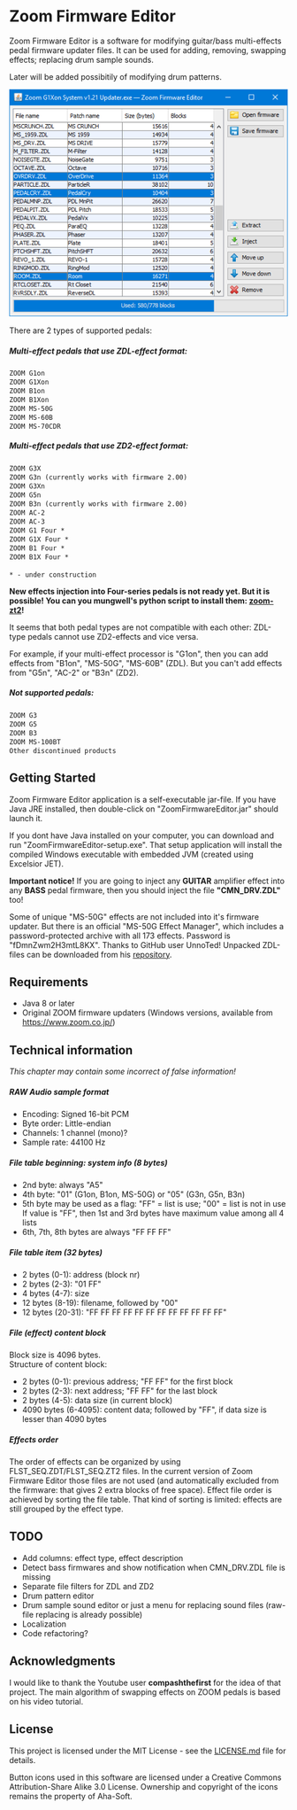 # Zoom Firmware Editor
Zoom Firmware Editor is a software for modifying guitar/bass multi-effects pedal firmware updater files. It can be used for adding, removing, swapping effects; replacing drum sample sounds.

Later will be added possibitily of modifying drum patterns. 

![Application screenshot](screenshot.png)

There are 2 types of supported pedals:
##### Multi-effect pedals that use ZDL-effect format:
```
ZOOM G1on
ZOOM G1Xon
ZOOM B1on
ZOOM B1Xon
ZOOM MS-50G
ZOOM MS-60B
ZOOM MS-70CDR
```

##### Multi-effect pedals that use ZD2-effect format:
```
ZOOM G3X
ZOOM G3n (currently works with firmware 2.00)
ZOOM G3Xn
ZOOM G5n
ZOOM B3n (currently works with firmware 2.00)
ZOOM AC-2
ZOOM AC-3
ZOOM G1 Four *
ZOOM G1X Four *
ZOOM B1 Four *
ZOOM B1X Four *

* - under construction
```
**New effects injection into Four-series pedals is not ready yet. But it is possible! You can you mungwell's python script to install them: [zoom-zt2](https://github.com/mungewell/zoom-zt2)!**

It seems that both pedal types are not compatible with each other: ZDL-type pedals cannot use ZD2-effects and vice versa.

For example, if your multi-effect processor is "G1on", then you can add effects from "B1on", "MS-50G", "MS-60B" (ZDL). But you can't add effects from "G5n", "AC-2" or "B3n" (ZD2).

##### Not supported pedals:
```
ZOOM G3
ZOOM G5
ZOOM B3
ZOOM MS-100BT
Other discontinued products
```

## Getting Started
Zoom Firmware Editor application is a self-executable jar-file. If you have Java JRE installed, then double-click on "ZoomFirmwareEditor.jar" should launch it.

If you dont have Java installed on your computer, you can download and run "ZoomFirmwareEditor-setup.exe". That setup application will install the compiled Windows executable with embedded JVM (created using Excelsior JET).

**Important notice!** If you are going to inject any **GUITAR** amplifier effect into any **BASS** pedal firmware, then you should inject the file **"CMN_DRV.ZDL"** too! 

Some of unique "MS-50G" effects are not included into it's firmware updater. But there is an official "MS-50G Effect Manager", which includes a password-protected archive with all 173 effects. Password is "fDmnZwm2H3mtL8KX". Thanks to GitHub user UnnoTed! Unpacked ZDL-files can be downloaded from his [repository](https://github.com/UnnoTed/zoom-ms50g/tree/master/efx_1_00).

## Requirements
* Java 8 or later
* Original ZOOM firmware updaters (Windows versions, available from https://www.zoom.co.jp/)

## Technical information
*This chapter may contain some incorrect of false information!*

##### RAW Audio sample format
* Encoding: Signed 16-bit PCM
* Byte order: Little-endian
* Channels: 1 channel (mono)?
* Sample rate: 44100 Hz

##### File table beginning: system info (8 bytes)
* 2nd byte: always "A5"
* 4th byte: "01" (G1on, B1on, MS-50G) or "05" (G3n, G5n, B3n)
* 5th byte may be used as a flag: "FF" = list is use; "00" = list is not in use<br/>
If value is "FF", then 1st and 3rd bytes have maximum value among all 4 lists
* 6th, 7th, 8th bytes are always "FF FF FF"

##### File table item (32 bytes)
* 2 bytes (0-1): address (block nr)
* 2 bytes (2-3): "01 FF"
* 4 bytes (4-7): size
* 12 bytes (8-19): filename, followed by "00"
* 12 bytes (20-31): "FF FF FF FF FF FF FF FF FF FF FF FF"

##### File (effect) content block
Block size is 4096 bytes.<br/>
Structure of content block:
* 2 bytes (0-1): previous address; "FF FF" for the first block
* 2 bytes (2-3): next address; "FF FF" for the last block
* 2 bytes (4-5): data size (in current block)
* 4090 bytes (6-4095): content data; followed by "FF", if data size is lesser than 4090 bytes

##### Effects order
The order of effects can be organized by using FLST_SEQ.ZDT/FLST_SEQ.ZT2 files. In the current version of Zoom Firmware Editor those files are not used (and automatically excluded from the firmware: that gives 2 extra blocks of free space). Effect file order is achieved by sorting the file table. That kind of sorting is limited: effects are still grouped by the effect type.

## TODO
* Add columns: effect type, effect description
* Detect bass firmwares and show notification when CMN_DRV.ZDL file is missing
* Separate file filters for ZDL and ZD2
* Drum pattern editor
* Drum sample sound editor or just a menu for replacing sound files (raw-file replacing is already possible)
* Localization
* Code refactoring?

## Acknowledgments
I would like to thank the Youtube user **compashthefirst** for the idea of that project. The main algorithm of swapping effects on ZOOM pedals is based on his video tutorial.

## License
This project is licensed under the MIT License - see the [LICENSE.md](LICENSE.md) file for details.

Button icons used in this software are licensed under a Creative Commons Attribution-Share Alike 3.0 License. Ownership and copyright of the icons remains the property of Aha-Soft.
